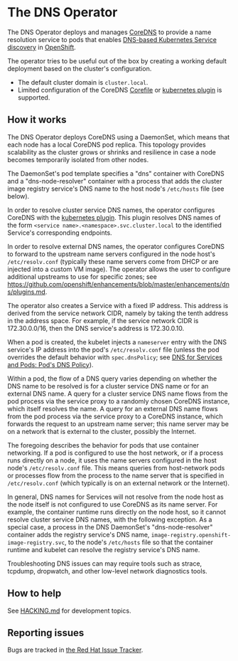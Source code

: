 # The DNS Operator

The DNS Operator deploys and manages [CoreDNS](https://coredns.io) to provide a name resolution service to pods that enables [DNS-based Kubernetes Service discovery](https://kubernetes.io/docs/concepts/services-networking/service/#dns) in [OpenShift](https://openshift.io).

The operator tries to be useful out of the box by creating a working default deployment based on the cluster's configuration.

* The default cluster domain is `cluster.local`.
* Limited configuration of the CoreDNS [Corefile](https://coredns.io/manual/toc/#configuration) or [kubernetes plugin](https://coredns.io/plugins/kubernetes/) is supported.

## How it works

The DNS Operator deploys CoreDNS using a DaemonSet, which means that each node has a local CoreDNS pod replica.  This topology provides scalability as the cluster grows or shrinks and resilience in case a node becomes temporarily isolated from other nodes.

The DaemonSet's pod template specifies a "dns" container with CoreDNS and a "dns-node-resolver" container with a process that adds the cluster image registry service's DNS name to the host node's `/etc/hosts` file (see below).

In order to resolve cluster service DNS names, the operator configures CoreDNS with the [kubernetes plugin](https://coredns.io/plugins/kubernetes/).  This plugin resolves DNS names of the form `<service name>.<namespace>.svc.cluster.local` to the identified Service's corresponding endpoints.

In order to resolve external DNS names, the operator configures CoreDNS to forward to the upstream name servers configured in the node host's `/etc/resolv.conf` (typically these name servers come from DHCP or are injected into a custom VM image).  The operator allows the user to configure additional upstreams to use for specific zones; see <https://github.com/openshift/enhancements/blob/master/enhancements/dns/plugins.md>.

The operator also creates a Service with a fixed IP address.  This address is derived from the service network CIDR, namely by taking the tenth address in the address space.  For example, if the service network CIDR is 172.30.0.0/16, then the DNS service's address is 172.30.0.10.

When a pod is created, the kubelet injects a `nameserver` entry with the DNS service's IP address into the pod's `/etc/resolv.conf` file (unless the pod overrides the default behavior with `spec.dnsPolicy`; see [DNS for Services and Pods: Pod's DNS Policy](https://kubernetes.io/docs/concepts/services-networking/dns-pod-service/#pod-s-dns-policy)).

Within a pod, the flow of a DNS query varies depending on whether the DNS name to be resolved is for a cluster service DNS name or for an external DNS name.  A query for a cluster service DNS name flows from the pod process via the service proxy to a randomly chosen CoreDNS instance, which itself resolves the name.  A query for an external DNS name flows from the pod process via the service proxy to a CoreDNS instance, which forwards the request to an upstream name server; this name server may be on a network that is external to the cluster, possibly the Internet.

The foregoing describes the behavior for pods that use container networking.  If a pod is configured to use the host network, or if a process runs directly on a node, it uses the name servers configured in the host node's `/etc/resolv.conf` file.  This means queries from host-network pods or processes flow from the process to the name server that is specified in `/etc/resolv.conf` (which typically is on an external network or the Internet).

In general, DNS names for Services will not resolve from the node host as the node itself is not configured to use CoreDNS as its name server.  For example, the container runtime runs directly on the node host, so it cannot resolve cluster service DNS names, with the following exception.  As a special case, a process in the DNS DaemonSet's "dns-node-resolver" container adds the registry service's DNS name, `image-registry.openshift-image-registry.svc`, to the node's `/etc/hosts` file so that the container runtime and kubelet can resolve the registry service's DNS name.

Troubleshooting DNS issues can may require tools such as strace, tcpdump, dropwatch, and other low-level network diagnostics tools.


## How to help

See [HACKING.md](HACKING.md) for development topics.

## Reporting issues

Bugs are tracked in [the Red Hat Issue Tracker](https://issues.redhat.com/secure/CreateIssueDetails!init.jspa?pid=12332330&issuetype=1&components=12367613&priority=10300&customfield_12316142=26752).
